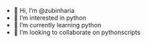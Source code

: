 - 👋 Hi, I’m @zubinharia
- 👀 I’m interested in python
- 🌱 I’m currently learning python
- 💞️ I’m looking to collaborate on pythonscripts


<!---
zubinharia/zubinharia is a ✨ special ✨ repository because its `README.md` (this file) appears on your GitHub profile.
You can click the Preview link to take a look at your changes.
--->

